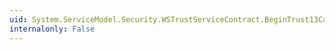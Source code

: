 ```yaml
---
uid: System.ServiceModel.Security.WSTrustServiceContract.BeginTrust13Cancel(System.ServiceModel.Channels.Message,System.AsyncCallback,System.Object)
internalonly: False
---
```

